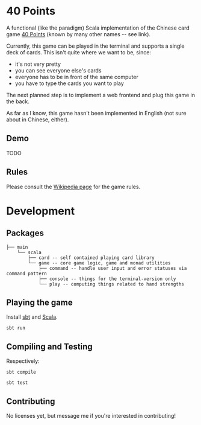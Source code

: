 40 Points
==========
A functional (like the paradigm) Scala implementation of the Chinese card game
[40 Points](http://en.wikipedia.org/wiki/Sheng_Ji) (known by many other names -- see link).

Currently, this game can be played in the terminal and supports a single deck of cards. 
This isn't quite where we want to be, since:
- it's not very pretty
- you can see everyone else's cards
- everyone has to be in front of the same computer
- you have to type the cards you want to play

The next planned step is to implement a web frontend and plug this game in the back.

As far as I know, this game hasn't been implemented in English (not sure about in Chinese, either).

Demo
----
TODO

Rules
-----
Please consult the [Wikipedia page](http://en.wikipedia.org/wiki/Sheng_Ji) for the game rules.

Development
===========

Packages
---------
```
├── main
    └── scala
        ├── card -- self contained playing card library
        └── game -- core game logic, game and monad utilities
            ├── command -- handle user input and error statuses via command pattern
            ├── console -- things for the terminal-version only
            └── play -- computing things related to hand strengths
```

Playing the game
-----------------
Install [sbt](http://www.scala-sbt.org/) and [Scala](http://scala-lang.org/).

```
sbt run
```

Compiling and Testing
--------
Respectively:
```
sbt compile
```

```
sbt test
```

Contributing
------------
No licenses yet, but message me if you're interested in contributing!

